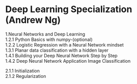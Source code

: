 # Deep Learning Specialization (Andrew Ng)

1.Neural Networks and Deep Learning                            
  1.2.1 Python Basics with numpy-(optional)                                                                                                                        
  1.2.2 Logistic Regression with a Neural Network mindset                        
  1.3.1 Planar data classification with a hidden layer                            
  1.4.1 Building your Deep Neural Network Step by Step                   
  1.4.2 Deep Neural Network Application Image Classification                                          
                                            
  2.1.1 Initialization                                  
  2.1.2 Regularization
  
